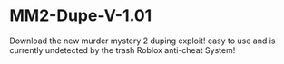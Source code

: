 # MM2-Dupe-V-1.01
Download the new murder mystery 2 duping exploit! easy to use and is currently undetected by the trash Roblox anti-cheat System!
